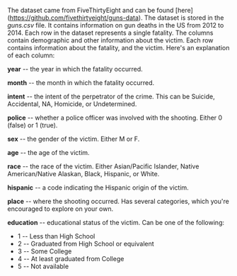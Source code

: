 The dataset came from FiveThirtyEight and can be found [here] (https://github.com/fivethirtyeight/guns-data). The dataset is stored in the *guns.csv* file.
It contains information on gun deaths in the US from 2012 to 2014. Each row in the dataset represents a single fatality. The columns contain demographic 
and other information about the victim.
Each row contains information about the fatality, and the victim. Here's an explanation of each column:

**year** -- the year in which the fatality occurred.

**month** -- the month in which the fatality occurred.

**intent** -- the intent of the perpetrator of the crime. This can be Suicide, Accidental, NA, Homicide, or Undetermined.

**police** -- whether a police officer was involved with the shooting. Either 0 (false) or 1 (true).

**sex** -- the gender of the victim. Either M or F.

**age** -- the age of the victim.

**race** -- the race of the victim. Either Asian/Pacific Islander, Native American/Native Alaskan, Black, Hispanic, or White.

**hispanic** -- a code indicating the Hispanic origin of the victim.

**place** -- where the shooting occurred. Has several categories, which you're encouraged to explore on your own.

**education** -- educational status of the victim. Can be one of the following:
 + 1 -- Less than High School
 + 2 -- Graduated from High School or equivalent
 + 3 -- Some College
 + 4 -- At least graduated from College
 + 5 -- Not available

